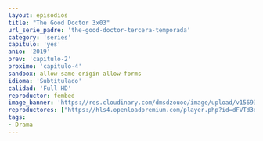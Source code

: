 ```yaml
---
layout: episodios
title: "The Good Doctor 3x03"
url_serie_padre: 'the-good-doctor-tercera-temporada'
category: 'series'
capitulo: 'yes'
anio: '2019'
prev: 'capitulo-2'
proximo: 'capitulo-4'
sandbox: allow-same-origin allow-forms
idioma: 'Subtitulado'
calidad: 'Full HD'
reproductor: fembed
image_banner: 'https://res.cloudinary.com/dmsdzouoo/image/upload/v1569378782/edLV34FXx1iFJA3hbZE7SYRSS4m-min_a6jdfg.jpg'
reproductores: ["https://hls4.openloadpremium.com/player.php?id=dFVTd3dyMXN5dVJENEh0cUNJN0JuTTB6SmFXUmVFYkV5QVR5REIxMjNJQm81V0p4SFlpYjRvdDVzYVMvL2ZGL05JczNMdVRXbFgrWVpvQWFIMDRONEE9PQ&sub=https://sub.cuevana2.io/vtt-sub/sub7/The.Good.Doctor.3x03.vtt","https://tutumeme.net/embed/player.php?u=bXQ3ajJOaW1wcFRGcEs2VW5XRGExTlRPMytmUnc3bHVwcWhoenVIUjI5SHF5TlNwc0taaG1jN2gwZHZSNTlIRHVhV2tZWitkNUtDVDNOL1ZvYW1rYjJObA","https://api.cuevana3.io/olpremium/gd.php?file=ek5lbm9xYWNrS0xNejZabVlkSFIyTkxQb3BPWDB0UFkwY3lvbjJIRjBPQ1QwNStUck1mVG9kVExvM0djeHA3VnFybXRscUdvMWRXNHRZbU1lYXVUeDg2cGpKVmp4cXpBejYxcGxubXNwY2lWeDZTSGU4cVR4NWZMcTRDSTF0akhsNm1pZ0tHNDBNZVcyNHVMaXRLczJLelRlcE9leHFYTWxybU1sWXJWMDhuUjAzaUxucE9WMWFpOFk0dGpsN1hBejlPaWhHUzR1c2Vxdll5V1phaTIyTG1vYklLRWlNbmYxOG1ZYjZ6SDFBPT0","https://player.openplay.vip/player.php?id=MTM2&sub=https://sub.cuevana2.io/vtt-sub/sub7/The.Good.Doctor.3x03.vtt","https://api.cuevana3.io/rr/gd.php?h=ek5lbm9xYWNrS0xJMVp5b21KREk0dFBLbjVkaHhkRGdrOG1jbnBpUnhhS1ZsM1dBZUphdTBwbTNvNVNsc05EZTBibWNhWjY4cnFiTWs2bG9uTkdxcWFXU3FadVkyUT09","https://api.cuevana3.io/stream/index.php?file=ek5lbm9xYWNrS0xYMTZLa2xNbkdvY3ZTb3BtZng4TGp6ZFpobGFMUGtOVEx6SitYWU5YTTdORE1vWmRnbEpham5KTmtZSlRTMGViVTBxZGdsdEhPb3RqWGFXWnFrcFdxbk1LR2gzV3l3THVvd29aaVpzR21vNWVSb0tKbm9kSGkxOWVTcHF6U3hyRFh5S1dibUE9PQ"]
tags:
- Drama
---
```












